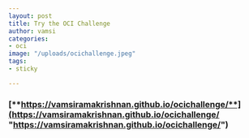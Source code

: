 ```yaml
---
layout: post
title: Try the OCI Challenge
author: vamsi
categories:
- oci
image: "/uploads/ocichallenge.jpeg"
tags:
- sticky

---
```

### [**https://vamsiramakrishnan.github.io/ocichallenge/**](https://vamsiramakrishnan.github.io/ocichallenge/ "https://vamsiramakrishnan.github.io/ocichallenge/")